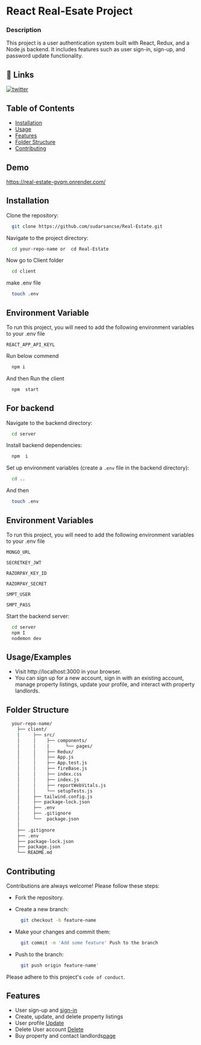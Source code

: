 # React Real-Esate Project

### Description

This project is a user authentication system built with React, Redux, and a Node.js backend. It includes features such as user sign-in, sign-up, and password update functionality.

## 🔗 Links
[![twitter](https://img.shields.io/badge/twitter-1DA1F2?style=for-the-badge&logo=twitter&logoColor=white)](https://twitter.com/)

## Table of Contents

- [Installation]()
- [Usage]()
- [Features]()
- [Folder Structure]()
- [Contributing]()

## Demo

https://real-estate-gvqm.onrender.com/

## Installation

Clone the repository:

```bash
  git clone https://github.com/sudarsancse/Real-Estate.git
```

Navigate to the project directory:

```bash
  cd your-repo-name or  cd Real-Estate
```

Now go to Client folder

```bash
  cd client
```

make .env file

```bash
  touch .env
```

## Environment Variable

To run this project, you will need to add the following environment variables to your .env file

`REACT_APP_API_KEYL`

Run below commend

```bash
  npm i
```

And then Run the client

```bash
  npm  start
```

## For backend

Navigate to the backend directory:

```bash
  cd server
```

Install backend dependencies:

```bash
  npm  i
```

Set up environment variables (create a `.env` file in the backend directory):

```bash
  cd ..
```

And then

```bash
  touch .env
```

## Environment Variables

To run this project, you will need to add the following environment variables to your .env file

`MONGO_URL`

`SECRETKEY_JWT`

`RAZORPAY_KEY_ID`

`RAZORPAY_SECRET`

`SMPT_USER`

`SMPT_PASS`

Start the backend server:

```bash
  cd server
  npm I
  nodemon dev
```

## Usage/Examples

- Visit http://localhost:3000 in your browser.
- You can sign up for a new account, sign in with an existing account, manage property listings, update your profile, and interact with property landlords.

## Folder Structure

```bash
  your-repo-name/
    ├── client/
    |     ├── src/
    │     │    ├── components/
    │     │    |      └── pages/
    │     │    ├── Redux/
    │     │    ├── App.js
    │     │    ├── App.test.js
    │     │    ├── fireBase.js
    │     │    ├── index.css
    │     │    ├── index.js
    │     │    ├── reportWebVitals.js
    │     │    └── setupTests.js
    │     ├── tailwind.config.js
    │     ├── package-lock.json
    │     ├── .env
    │     ├── .gitignore
    │     └──  package.json
    │
    ├── .gitignore
    ├── .env
    ├── package-lock.json
    ├── package.json
    └── README.md

```

## Contributing

Contributions are always welcome! Please follow these steps:

- Fork the repository.

- Create a new branch:

  ```bash
    git checkout -b feature-name
  ```

- Make your changes and commit them:

  ```bash
    git commit -m 'Add some feature' Push to the branch
  ```

- Push to the branch:

  ```bash
    git push origin feature-name'
  ```

Please adhere to this project's `code of conduct`.

## Features

- User sign-up and [sign-in](https://real-estate-gvqm.onrender.com/sign-in)
- Create, update, and delete property listings
- User profile [Update](https://real-estate-gvqm.onrender.com/sign-in)
- Delete User account [Delete](https://real-estate-gvqm.onrender.com/sign-in)
- Buy property and contact landlords[page](https://real-estate-gvqm.onrender.com/)
